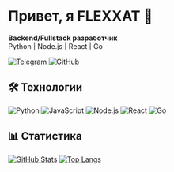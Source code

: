 # Привет, я FLEXXAT 👋

**Backend/Fullstack разработчик**  
Python | Node.js | React | Go

[![Telegram](https://img.shields.io/badge/-Telegram-26A5E4?style=flat&logo=telegram&logoColor=white)](https://t.me/FLEXXAT)
[![GitHub](https://img.shields.io/badge/-GitHub-181717?style=flat&logo=github&logoColor=white)](https://github.com/FLEXXAT)

## 🛠 Технологии

![Python](https://img.shields.io/badge/-Python-3776AB?style=flat-square&logo=python&logoColor=white)
![JavaScript](https://img.shields.io/badge/-JavaScript-F7DF1E?style=flat-square&logo=javascript&logoColor=black)
![Node.js](https://img.shields.io/badge/-Node.js-339933?style=flat-square&logo=node.js&logoColor=white)
![React](https://img.shields.io/badge/-React-61DAFB?style=flat-square&logo=react&logoColor=black)
![Go](https://img.shields.io/badge/-Go-00ADD8?style=flat-square&logo=go&logoColor=white)

## 📊 Статистика

[![GitHub Stats](https://github-readme-stats.vercel.app/api?username=FLEXXAT&show_icons=true&theme=default)](https://github.com/FLEXXAT)
[![Top Langs](https://github-readme-stats.vercel.app/api/top-langs/?username=FLEXXAT&layout=compact)](https://github.com/FLEXXAT)
